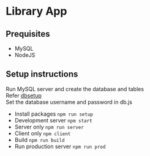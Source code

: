 # Library App

## Prequisites
  * MySQL
  * NodeJS
## Setup instructions

Run MySQL server and create the database and tables <br>
Refer [dbsetup](/dbsetup.sql) <br>
Set the database username and password in db.js <br>


* Install packages `npm run setup`
* Development server `npm start`
* Server only `npm run server`
* Client only `npm client`
* Build `npm run build`
* Run production server `npm run prod`
